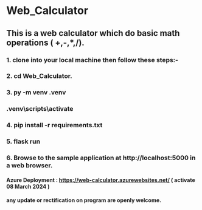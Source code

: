 # Web_Calculator
## This is a web calculator which do basic math operations ( +,-,*,/).
### 1. clone into your local machine then follow these steps:-
### 2. cd Web_Calculator.
### 3. py -m venv .venv
###    .venv\scripts\activate
### 4. pip install -r requirements.txt
### 5. flask run
### 6. Browse to the sample application at http://localhost:5000 in a web browser.
#### Azure Deployment : https://web-calculator.azurewebsites.net/ ( activate 08 March 2024 )
#### any update or rectification on program are openly welcome.
